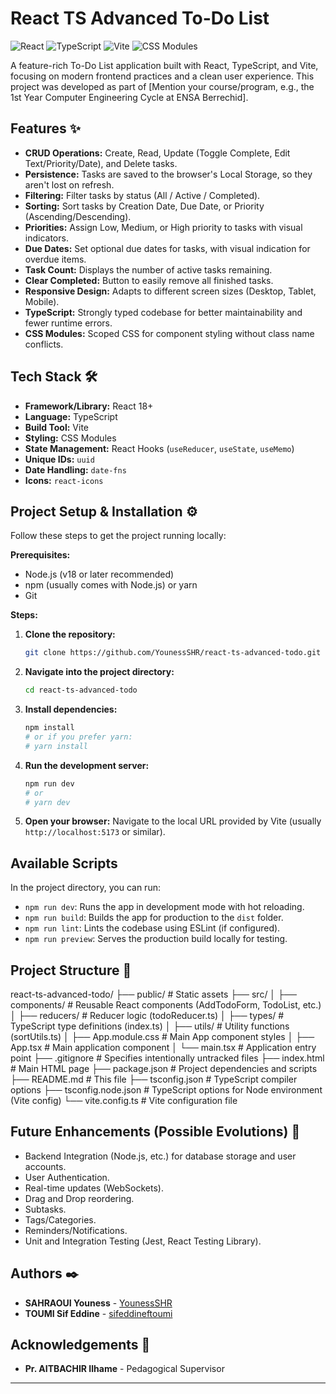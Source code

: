 # React TS Advanced To-Do List

![React](https://img.shields.io/badge/react-%2320232a.svg?style=for-the-badge&logo=react&logoColor=%2361DAFB) ![TypeScript](https://img.shields.io/badge/typescript-%23007ACC.svg?style=for-the-badge&logo=typescript&logoColor=white) ![Vite](https://img.shields.io/badge/vite-%23646CFF.svg?style=for-the-badge&logo=vite&logoColor=white) ![CSS Modules](https://img.shields.io/badge/CSS%20Modules-grey?style=for-the-badge)

A feature-rich To-Do List application built with React, TypeScript, and Vite, focusing on modern frontend practices and a clean user experience. This project was developed as part of [Mention your course/program, e.g., the 1st Year Computer Engineering Cycle at ENSA Berrechid].

## Features ✨

*   **CRUD Operations:** Create, Read, Update (Toggle Complete, Edit Text/Priority/Date), and Delete tasks.
*   **Persistence:** Tasks are saved to the browser's Local Storage, so they aren't lost on refresh.
*   **Filtering:** Filter tasks by status (All / Active / Completed).
*   **Sorting:** Sort tasks by Creation Date, Due Date, or Priority (Ascending/Descending).
*   **Priorities:** Assign Low, Medium, or High priority to tasks with visual indicators.
*   **Due Dates:** Set optional due dates for tasks, with visual indication for overdue items.
*   **Task Count:** Displays the number of active tasks remaining.
*   **Clear Completed:** Button to easily remove all finished tasks.
*   **Responsive Design:** Adapts to different screen sizes (Desktop, Tablet, Mobile).
*   **TypeScript:** Strongly typed codebase for better maintainability and fewer runtime errors.
*   **CSS Modules:** Scoped CSS for component styling without class name conflicts.

## Tech Stack 🛠️

*   **Framework/Library:** React 18+
*   **Language:** TypeScript
*   **Build Tool:** Vite
*   **Styling:** CSS Modules
*   **State Management:** React Hooks (`useReducer`, `useState`, `useMemo`)
*   **Unique IDs:** `uuid`
*   **Date Handling:** `date-fns`
*   **Icons:** `react-icons`

## Project Setup & Installation ⚙️

Follow these steps to get the project running locally:

**Prerequisites:**

*   Node.js (v18 or later recommended)
*   npm (usually comes with Node.js) or yarn
*   Git

**Steps:**

1.  **Clone the repository:**
    ```bash
    git clone https://github.com/YounessSHR/react-ts-advanced-todo.git
    ```

2.  **Navigate into the project directory:**
    ```bash
    cd react-ts-advanced-todo
    ```

3.  **Install dependencies:**
    ```bash
    npm install
    # or if you prefer yarn:
    # yarn install
    ```

4.  **Run the development server:**
    ```bash
    npm run dev
    # or
    # yarn dev
    ```

5.  **Open your browser:**
    Navigate to the local URL provided by Vite (usually `http://localhost:5173` or similar).

## Available Scripts

In the project directory, you can run:

*   `npm run dev`: Runs the app in development mode with hot reloading.
*   `npm run build`: Builds the app for production to the `dist` folder.
*   `npm run lint`: Lints the codebase using ESLint (if configured).
*   `npm run preview`: Serves the production build locally for testing.

## Project Structure 📂
react-ts-advanced-todo/
├── public/ # Static assets
├── src/
│ ├── components/ # Reusable React components (AddTodoForm, TodoList, etc.)
│ ├── reducers/ # Reducer logic (todoReducer.ts)
│ ├── types/ # TypeScript type definitions (index.ts)
│ ├── utils/ # Utility functions (sortUtils.ts)
│ ├── App.module.css # Main App component styles
│ ├── App.tsx # Main application component
│ └── main.tsx # Application entry point
├── .gitignore # Specifies intentionally untracked files
├── index.html # Main HTML page
├── package.json # Project dependencies and scripts
├── README.md # This file
├── tsconfig.json # TypeScript compiler options
├── tsconfig.node.json # TypeScript options for Node environment (Vite config)
└── vite.config.ts # Vite configuration file

## Future Enhancements (Possible Evolutions) 🚀

*   Backend Integration (Node.js, etc.) for database storage and user accounts.
*   User Authentication.
*   Real-time updates (WebSockets).
*   Drag and Drop reordering.
*   Subtasks.
*   Tags/Categories.
*   Reminders/Notifications.
*   Unit and Integration Testing (Jest, React Testing Library).

## Authors ✒️

*   **SAHRAOUI Youness** - [YounessSHR](https://github.com/YounessSHR)
*   **TOUMI Sif Eddine** - [sifeddineftoumi](https://github.com/sifeddineftoumi)

## Acknowledgements 🙏

*   **Pr. AITBACHIR Ilhame** - Pedagogical Supervisor

---